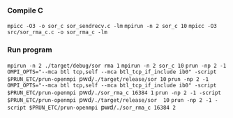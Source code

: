 ### Compile C
`mpicc -O3 -o sor_c sor_sendrecv.c -lm`
`mpirun -n 2 sor_c 10`
`mpicc -O3 src/sor_rma_c.c -o sor_rma_c -lm`

### Run program
`mpirun -n 2 ./target/debug/sor rma 1`
`mpirun -n 2 sor_c 10`
`prun -np 2 -1 OMPI_OPTS="--mca btl tcp,self --mca btl_tcp_if_include ib0" -script $PRUN_ETC/prun-openmpi `pwd`/./target/release/sor 10`
`prun -np 2 -1 OMPI_OPTS="--mca btl tcp,self --mca btl_tcp_if_include ib0" -script $PRUN_ETC/prun-openmpi `pwd`/./sor_rma_c 16384 1`
`prun -np 2 -1 -script $PRUN_ETC/prun-openmpi `pwd`/./target/release/sor  10`
`prun -np 2 -1 -script $PRUN_ETC/prun-openmpi `pwd`/./sor_rma_c 16384 2`